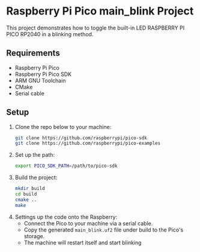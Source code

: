 # Raspberry Pi Pico main_blink Project

This project demonstrates how to toggle the built-in LED RASPBERRY PI PICO RP2040 in a blinking method.

## Requirements
- Raspberry Pi Pico
- Raspberry Pi Pico SDK
- ARM GNU Toolchain
- CMake
- Serial cable

## Setup
1. Clone the repo below to your machine:
   ```bash
   git clone https://github.com/raspberrypi/pico-sdk
   git clone https://github.com/raspberrypi/pico-examples
   ```
2. Set up the path:
   ```bash
   export PICO_SDK_PATH=/path/to/pico-sdk
   ```
3. Build the project:
   ```bash
   mkdir build
   cd build
   cmake ..
   make
   ```
4. Settings up the code onto the Raspberry:
   - Connect the Pico to your machine via a serial cable.
   - Copy the generated `main_blink.uf2` file under build to the Pico's storage.
   - The machine will restart itself and start blinking

